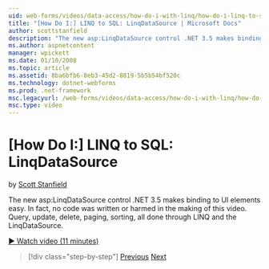 ```yaml
---
uid: web-forms/videos/data-access/how-do-i-with-linq/how-do-i-linq-to-sql-linqdatasource
title: "[How Do I:] LINQ to SQL: LinqDataSource | Microsoft Docs"
author: scottstanfield
description: "The new asp:LinqDataSource control .NET 3.5 makes binding to UI elements easy. In fact, no code was written or harmed in the making of this video. Query, upd..."
ms.author: aspnetcontent
manager: wpickett
ms.date: 01/10/2008
ms.topic: article
ms.assetid: 8ba6bfb6-8eb3-45d2-8819-5b5b54bf520c
ms.technology: dotnet-webforms
ms.prod: .net-framework
msc.legacyurl: /web-forms/videos/data-access/how-do-i-with-linq/how-do-i-linq-to-sql-linqdatasource
msc.type: video
---
```

[How Do I:] LINQ to SQL: LinqDataSource
====================
by [Scott Stanfield](https://github.com/scottstanfield)

The new asp:LinqDataSource control .NET 3.5 makes binding to UI elements easy. In fact, no code was written or harmed in the making of this video. Query, update, delete, paging, sorting, all done through LINQ and the LinqDataSource.

[&#9654; Watch video (11 minutes)](https://channel9.msdn.com/Blogs/ASP-NET-Site-Videos/how-do-i-linq-to-sql-linqdatasource)

>[!div class="step-by-step"]
[Previous](how-do-i-linq-to-sql-updating-the-database.md)
[Next](how-do-i-linq-to-sql-custom-linqdatasource.md)
